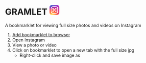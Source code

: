 # GRAMLET ![gramlet icon](https://github.com/dczysz/gramlet/blob/master/gramlet-32.png)

A bookmarklet for viewing full size photos and videos on Instagram

1. [Add bookmarklet to browser](https://dczysz.github.io/gramlet)
2. Open Instagram
3. View a photo or video
4. Click on bookmarklet to open a new tab with the full size jpg
    * Right-click and save image as
